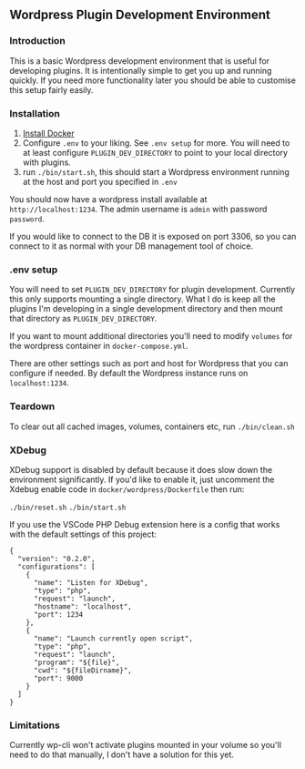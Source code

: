 ## Wordpress Plugin Development Environment

### Introduction

This is a basic Wordpress development environment that is useful for developing plugins. It is intentionally simple to get you up and running quickly. If you need
more functionality later you should be able to customise this setup fairly easily.

### Installation

1. [Install Docker](https://docs.docker.com/docker-for-mac/install/)
2. Configure `.env` to your liking. See `.env setup` for more. You will need to at least configure `PLUGIN_DEV_DIRECTORY` to point to your local
   directory with plugins.
3. run `./bin/start.sh`, this should start a Wordpress environment running
   at the host and port you specified in `.env`

You should now have a wordpress install available at `http://localhost:1234`. The
admin username is `admin` with password `password`.

If you would like to connect to the DB it is exposed on port 3306, so you can
connect to it as normal with your DB management tool of choice.

### .env setup

You will need to set `PLUGIN_DEV_DIRECTORY` for plugin development.
Currently this only supports mounting a single directory. What I do is keep
all the plugins I'm developing in a single development directory and then
mount that directory as `PLUGIN_DEV_DIRECTORY`.

If you want to mount additional directories you'll need to modify `volumes`
for the wordpress container in `docker-compose.yml`.

There are other settings such as port and host for Wordpress that you can
configure if needed. By default the Wordpress instance runs on `localhost:1234`.

### Teardown

To clear out all cached images, volumes, containers etc, run `./bin/clean.sh`

### XDebug

XDebug support is disabled by default because it does slow down the environment
significantly. If you'd like to enable it, just uncomment the Xdebug enable code
in `docker/wordpress/Dockerfile` then run:

`./bin/reset.sh`
`./bin/start.sh`

If you use the VSCode PHP Debug extension here is a config that works with the default settings of this project:

```
{
  "version": "0.2.0",
  "configurations": [
    {
      "name": "Listen for XDebug",
      "type": "php",
      "request": "launch",
      "hostname": "localhost",
      "port": 1234
    },
    {
      "name": "Launch currently open script",
      "type": "php",
      "request": "launch",
      "program": "${file}",
      "cwd": "${fileDirname}",
      "port": 9000
    }
  ]
}
```

### Limitations

Currently wp-cli won't activate plugins mounted in your volume so you'll need to do that manually, I don't have a solution
for this yet.
